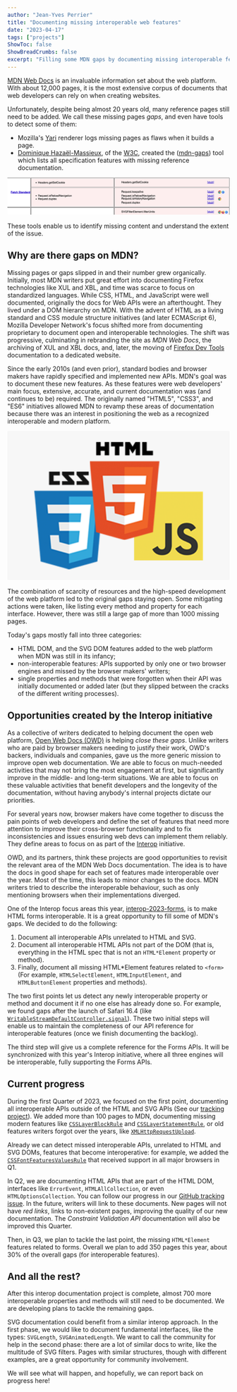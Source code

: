 ```yaml
---
author: "Jean-Yves Perrier"
title: "Documenting missing interoperable web features"
date: "2023-04-17"
tags: ["projects"]
ShowToc: false
ShowBreadCrumbs: false
excerpt: "Filling some MDN gaps by documenting missing interoperable features."
---
```


[MDN Web Docs](https://developer.mozilla.org/) is an invaluable information set about the web platform. With about 12,000 pages, it is the most extensive corpus of documents that web developers can rely on when creating websites.

Unfortunately, despite being almost 20 years old, many reference pages still need to be added. We call these missing pages _gaps_, and even have tools to detect some of them:

- Mozilla's [Yari](https://github.com/mdn/yari/) renderer logs missing pages as flaws when it builds a page.
- [Dominique Hazaël-Massieux](https://www.w3.org/People/Dom/), of the [W3C](https://www.w3.org/), created the ([mdn-gaps](https://dontcallmedom.github.io/mdn-gaps/)) tool which lists all specification features with missing reference documentation. 

![MDN gaps screen shot showing 5 missing fetch standard API pages and the browser support each feature](mdn-gaps-example.png)

These tools enable us to identify missing content and understand the extent of the issue.

## Why are there gaps on MDN?

Missing pages or gaps slipped in and their number grew organically. Initially, most MDN writers put great effort into documenting Firefox technologies like XUL and XBL, and time was scarce to focus on standardized languages. While CSS, HTML, and JavaScript were well documented, originally the docs for Web APIs were an afterthought. They lived under a DOM hierarchy on MDN. With the advent of HTML as a living standard and CSS module structure initiatives (and later ECMAScript 6), Mozilla Developer Network's focus shifted more from documenting proprietary to document open and interoperable technologies. The shift was progressive, culminating in rebranding the site as _MDN Web Docs_, the archiving of XUL and XBL docs, and, later, the moving of [Firefox Dev Tools](https://firefox-source-docs.mozilla.org/) documentation to a dedicated website.

Since the early 2010s (and even prior), standard bodies and browser makers have rapidly specified and implemented new APIs. MDN's goal was to document these new features. As these features were web developers' main focus, extensive, accurate, and current documentation was (and continues to be) required. The originally named "HTML5", "CSS3", and "ES6" initiatives allowed MDN to revamp these areas of documentation because there was an interest in positioning the web as a recognized interoperable and modern platform.


![The three logos of HTML5, CSS3, and JS](logos.png)

The combination of scarcity of resources and the high-speed development of the web platform led to the original gaps staying open. Some mitigating actions were taken, like listing every method and property for each interface. However, there was still a large gap of more than 1000 missing pages.

Today's gaps mostly fall into three categories:

- HTML DOM, and the SVG DOM features added to the web platform when MDN was still in its infancy;
- non-interoperable features: APIs supported by only one or two browser engines and missed by the browser makers' writers;
- single properties and methods that were forgotten when their API was initially documented or added later (but they slipped between the cracks of the different writing processes).

## Opportunities created by the Interop initiative

As a collective of writers dedicated to helping document the open web platform, [Open Web Docs (OWD)](https://openwebdocs.org/) is helping _close these gaps_. Unlike writers who are paid by browser makers needing to justify their work, OWD's backers, individuals and companies, gave us the more generic mission to improve open web documentation. We are able to focus on much-needed activities that may not bring the most engagement at first, but significantly improve in the middle- and long-term situations. We are able to focus on these valuable activities that benefit developers and the longevity of the documentation, without having anybody's internal projects dictate our priorities.

For several years now, browser makers have come together to discuss the pain points of web developers and define the set of features that need more attention to improve their cross-browser functionality and to fix inconsistencies and issues ensuring web devs can implement them reliably. They define areas to focus on as part of the [Interop](https://web.dev/interop-2023/) initiative.

OWD, and its partners, think these projects are good opportunities to revisit the relevant area of the MDN Web Docs documentation. The idea is to have the docs in good shape for each set of features made interoperable over the year. Most of the time, this leads to minor changes to the docs. MDN writers tried to describe the interoperable behaviour, such as only mentioning browsers when their implementations diverged.

One of the Interop focus areas this year, [interop-2023-forms](https://wpt.fyi/results/?label=master&label=experimental&product=chrome&product=firefox&product=safari&aligned&view=interop&q=label%3Ainterop-2022-forms%20or%20label%3Ainterop-2023-forms), is to make HTML forms interoperable. It is a great opportunity to fill some of MDN's gaps. We decided to do the following:

1. Document all interoperable APIs unrelated to HTML and SVG.
2. Document all interoperable HTML APIs not part of the DOM (that is, everything in the HTML spec that is not an `HTML*Element` property or method).
3. Finally, document all missing HTML*Element features related to `<form>` (For example, `HTMLSelectElement`, `HTMLInputElement`, and `HTMLButtonElement` properties and methods).

The two first points let us detect any newly interoperable property or method and document it if no one else has already done so. For example, we found gaps after the launch of Safari 16.4 (like [`WritableStreamDefaultController.signal`](https://developer.mozilla.org/en-US/docs/Web/API/WritableStreamDefaultController/signal)). These two initial steps will enable us to maintain the completeness of our API reference for interoperable features (once we finish documenting the backlog).

The third step will give us a complete reference for the Forms APIs. It will be synchronized with this year's Interop initiative, where all three engines will be interoperable, fully supporting the Forms APIs.

## Current progress

During the first Quarter of 2023, we focused on the first point, documenting all interoperable APIs outside of the HTML and SVG APIs (See our [tracking project](https://github.com/openwebdocs/project/issues/152)). We added more than 100 pages to MDN, documenting missing modern features like [`CSSLayerBlockRule`](https://developer.mozilla.org/en-US/docs/Web/API/CSSLayerBlockRule) and [`CSSLayerStatementRule`](https://developer.mozilla.org/en-US/docs/Web/API/CSSLayerStatementRule), or old features writers forgot over the years, like [`XMLHttpRequestUpload`](https://developer.mozilla.org/en-US/docs/Web/API/XMLHttpRequestUpload).

Already we can detect missed interoperable APIs, unrelated to HTML and SVG DOMs, features that become interoperative: for example, we added the [`CSSFontFeaturesValuesRule`](https://developer.mozilla.org/en-US/docs/Web/API/CSSFontFeatureValuesRule) that received support in all major browsers in Q1.

In Q2, we are documenting HTML APIs that are part of the HTML DOM, interfaces like `ErrorEvent`, `HTMLAllCollection`, or even `HTMLOptionsCollection`. You can follow our progress in our [GitHub tracking issue](https://github.com/openwebdocs/project/issues/153). In the future, writers will link to these documents. New pages will not have _red links_, links to non-existent pages, improving the quality of our new documentation. The _Constraint Validation API_ documentation will also be improved this Quarter.

Then, in Q3, we plan to tackle the last point, the missing `HTML*Element` features related to forms. Overall we plan to add 350 pages this year, about 30% of the overall gaps (for interoperable features).

## And all the rest?

After this interop documentation project is complete, almost 700 more interoperable properties and methods will still need to be documented. We are developing plans to tackle the remaining gaps.

SVG documentation could benefit from a similar interop approach. In the first phase, we would like to document fundamental interfaces, like the types: `SVGLength`, `SVGAnimatedLength`. We want to call the community for help in the second phase: there are a lot of similar docs to write, like the multitude of SVG filters. Pages with similar structures, though with different examples, are a great opportunity for community involvement. 

We will see what will happen, and hopefully, we can report back on progress here!
